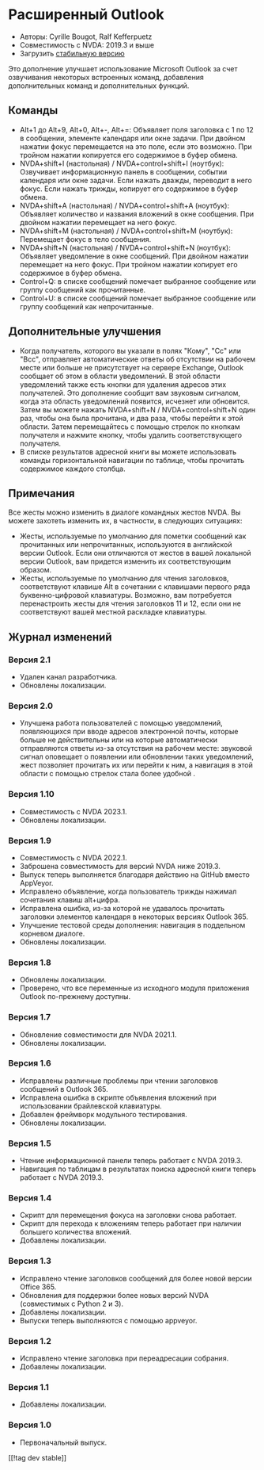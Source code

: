 # Расширенный Outlook #

* Авторы: Cyrille Bougot, Ralf Kefferpuetz
* Совместимость с NVDA: 2019.3 и выше
* Загрузить [стабильную версию][1]

Это дополнение улучшает использование Microsoft Outlook за счет озвучивания
некоторых встроенных команд, добавления дополнительных команд и
дополнительных функций.

## Команды

* Alt+1 до Alt+9, Alt+0, Alt+-, Alt+=: Объявляет поля заголовка с 1 по 12 в
  сообщении, элементе календаря или окне задачи. При двойном нажатии фокус
  перемещается на это поле, если это возможно. При тройном нажатии
  копируется его содержимое в буфер обмена.
* NVDA+shift+I (настольная) / NVDA+control+shift+I (ноутбук): Озвучивает
  информационную панель в сообщении, событии календаря или окне задачи. Если
  нажать дважды, переводит в него фокус. Если нажать трижды, копирует его
  содержимое в буфер обмена.
* NVDA+shift+A (настольная) / NVDA+control+shift+A (ноутбук): Объявляет
  количество и названия вложений в окне сообщения. При двойном нажатии
  перемещает на него фокус.
* NVDA+shift+M (настольная) / NVDA+control+shift+M (ноутбук): Перемещает
  фокус в тело сообщения.
* NVDA+shift+N (настольная) / NVDA+control+shift+N (ноутбук): Объявляет
  уведомление в окне сообщений. При двойном нажатии перемещает на него
  фокус. При тройном нажатии копирует его содержимое в буфер обмена.
* Control+Q: в списке сообщений помечает выбранное сообщение или группу
  сообщений как прочитанные.
* Control+U: в списке сообщений помечает выбранное сообщение или группу
  сообщений как непрочитанные.

## Дополнительные улучшения

* Когда получатель, которого вы указали в полях "Кому", "Cc" или "Bcc",
  отправляет автоматические ответы об отсутствии на рабочем месте или больше
  не присутствует на сервере Exchange, Outlook сообщает об этом в области
  уведомлений. В этой области уведомлений также есть кнопки для удаления
  адресов этих получателей.  Это дополнение сообщит вам звуковым сигналом,
  когда эта область уведомлений появится, исчезнет или обновится. Затем вы
  можете нажать NVDA+shift+N / NVDA+control+shift+N один раз, чтобы она была
  прочитана, и два раза, чтобы перейти к этой области. Затем
  перемещайтесь с помощью стрелок по кнопкам получателя и нажмите кнопку,
  чтобы удалить соответствующего получателя.
* В списке результатов адресной книги вы можете использовать команды
  горизонтальной навигации по таблице, чтобы прочитать содержимое каждого
  столбца.
  
## Примечания

Все жесты можно изменить в диалоге командных жестов NVDA. Вы можете захотеть
изменить их, в частности, в следующих ситуациях:

* Жесты, используемые по умолчанию для пометки сообщений как прочитанных или
  непрочитанных, используются в английской версии Outlook. Если они
  отличаются от жестов в вашей локальной версии Outlook, вам придется
  изменить их соответствующим образом.
* Жесты, используемые по умолчанию для чтения заголовков, соответствуют
  клавише Alt в сочетании с клавишами первого ряда буквенно-цифровой
  клавиатуры. Возможно, вам потребуется перенастроить жесты для чтения
  заголовков 11 и 12, если они не соответствуют вашей местной раскладке
  клавиатуры.

## Журнал изменений

### Версия 2.1

* Удален канал разработчика.
* Обновлены локализации.

### Версия 2.0

* Улучшена работа пользователей с помощью уведомлений, появляющихся при
  вводе адресов электронной почты, которые больше не действительны или на
  которые автоматически отправляются ответы из-за отсутствия на рабочем
  месте: звуковой сигнал оповещает о появлении или обновлении таких
  уведомлений, жест позволяет прочитать их или перейти к ним, а навигация в
  этой области с помощью стрелок стала более удобной .

### Версия 1.10

* Совместимость с NVDA 2023.1.
* Обновлены локализации.

### Версия 1.9

* Совместимость с NVDA 2022.1.
* Заброшена совместимость для версий NVDA ниже 2019.3.
* Выпуск теперь выполняется благодаря действию на GitHub вместо AppVeyor.
* Исправлено объявление, когда пользователь трижды нажимал сочетания клавиш
  alt+цифра.
* Исправлена ошибка, из-за которой не удавалось прочитать заголовки
  элементов календаря в некоторых версиях Outlook 365.
* Улучшение тестовой среды дополнения: навигация в поддельном корневом
  диалоге.
* Обновлены локализации.

### Версия 1.8

* Обновлены локализации.
* Проверено, что все переменные из исходного модуля приложения Outlook
  по-прежнему доступны.

### Версия 1.7

* Обновление совместимости для NVDA 2021.1.
* Обновлены локализации.

### Версия 1.6

* Исправлены различные проблемы при чтении заголовков сообщений в Outlook
  365.
* Исправлена ошибка в скрипте объявления вложений при использовании
  брайлевской клавиатуры.
* Добавлен фреймворк модульного тестирования.
* Обновлены локализации.

### Версия 1.5

* Чтение информационной панели теперь работает с NVDA 2019.3.
* Навигация по таблицам в результатах поиска адресной книги теперь работает
  с NVDA 2019.3.

### Версия 1.4

* Скрипт для перемещения фокуса на заголовки снова работает.
* Скрипт для перехода к вложениям теперь работает при наличии большего
  количества вложений.
* Добавлены локализации.

### Версия 1.3

* Исправлено чтение заголовков сообщений для более новой версии Office 365.
* Обновления для поддержки более новых версий NVDA (совместимых с Python 2 и
  3).
* Добавлены локализации.
* Выпуски теперь выполняются с помощью appveyor.

### Версия 1.2

* Исправлено чтение заголовка при переадресации собрания.
* Добавлены локализации.

### Версия 1.1

* Добавлены локализации.

### Версия 1.0

* Первоначальный выпуск.

[[!tag dev stable]]

[1]: https://www.nvaccess.org/addonStore/legacy?file=outlookextended
